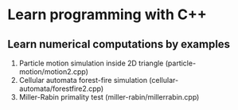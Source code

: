 # Learn programming with C++

## Learn numerical computations by examples

1. Particle motion simulation inside 2D triangle (particle-motion/motion2.cpp)
2. Cellular automata forest-fire simulation (cellular-automata/forestfire2.cpp)
3. Miller-Rabin primality test (miller-rabin/millerrabin.cpp)
